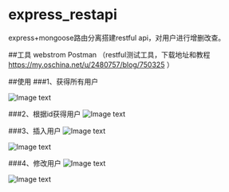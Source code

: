 # express_restapi
express+mongoose路由分离搭建restful api，对用户进行增删改查。

##工具
webstrom
Postman （restful测试工具，下载地址和教程 https://my.oschina.net/u/2480757/blog/750325 ）
  
##使用
###1、获得所有用户

![Image text](https://github.com/dpc761218914/express_restapi/raw/master/public/images/getUsers.png)

###2、根据id获得用户
![Image text](https://github.com/dpc761218914/express_restapi/raw/master/public/images/getone.png)

###3、插入用户
![Image text](https://github.com/dpc761218914/express_restapi/raw/master/public/images/post.png)

![Image text](https://github.com/dpc761218914/express_restapi/raw/master/public/images/post2.png)

###4、修改用户
![Image text](https://github.com/dpc761218914/express_restapi/raw/master/public/images/put.png)

![Image text](https://github.com/dpc761218914/express_restapi/raw/master/public/images/put1.png)


